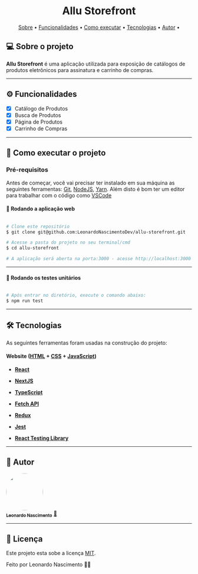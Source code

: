 <h1 align="center">
   Allu Storefront
</h1>

<p align="center">
 <a href="#-sobre-o-projeto">Sobre</a> •
 <a href="#-funcionalidades">Funcionalidades</a> •
 <a href="#-como-executar-o-projeto">Como executar</a> • 
 <a href="#-tecnologias">Tecnologias</a> • 
 <a href="#-autor">Autor</a> • 
</p>


## 💻 Sobre o projeto

**Allu Storefront** é uma aplicação utilizada para exposição de catálogos de produtos eletrônicos para assinatura e carrinho de compras.

---

## ⚙️ Funcionalidades

- [x] Catálogo de Produtos 
- [x] Busca de Produtos
- [x] Página de Produtos
- [x] Carrinho de Compras
---

## 🚀 Como executar o projeto


### Pré-requisitos

Antes de começar, você vai precisar ter instalado em sua máquina as seguintes ferramentas:
[Git](https://git-scm.com), [NodeJS](https://nodejs.org/en/), [Yarn](https://yarnpkg.com/). 
Além disto é bom ter um editor para trabalhar com o código como [VSCode](https://code.visualstudio.com/)

#### 🧭 Rodando a aplicação web

```bash

# Clone este repositório
$ git clone git@github.com:LeonardoNascimentoDev/allu-storefront.git

# Acesse a pasta do projeto no seu terminal/cmd
$ cd allu-storefront

# A aplicação será aberta na porta:3000 - acesse http://localhost:3000
```
---

#### 🧭 Rodando os testes unitários

```bash

# Após entrar no diretório, execute o comando abaixo:
$ npm run test
```
---

## 🛠 Tecnologias

As seguintes ferramentas foram usadas na construção do projeto:

#### **Website**  ([HTML](https://developer.mozilla.org/pt-BR/docs/Web/HTML)  + [CSS](https://developer.mozilla.org/pt-BR/docs/Web/CSS) + [JavaScript](https://developer.mozilla.org/pt-BR/docs/Web/JavaScript))

-   **[React](https://reactjs.org/)**

-   **[NextJS](https://nextjs.org/)**

-   **[TypeScript](https://www.typescriptlang.org/)**

-   **[Fetch API](https://developer.mozilla.org/pt-BR/docs/Web/API/Fetch_API)**

-   **[Redux](https://react-redux.js.org/)**
   
-   **[Jest](https://jestjs.io)**

-   **[React Testing Library](https://testing-library.com)**

---

## 🦸 Autor

<a href="https://github.com/LeonardoNascimentoDev">
 <img style="border-radius: 50%;" src="" width="100px;" alt=""/>
 <br />
 <sub><b>Leonardo Nascimento</b></sub></a> <a href="https://github.com/LeonardoNascimentoDev" title="Leonardo Nascimento">🚀</a>
 <br />
 
 
---

## 📝 Licença

Este projeto esta sobe a licença [MIT](./LICENSE).

Feito por Leonardo Nascimento 👋🏽 


